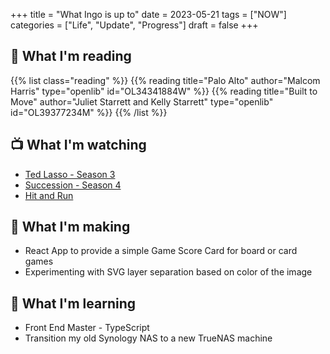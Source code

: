 +++
title = "What Ingo is up to"
date = 2023-05-21
tags = ["NOW"]
categories = ["Life", "Update", "Progress"]
draft = false
+++

## 📖 What I'm reading

{{% list class="reading" %}}
{{% reading title="Palo Alto" author="Malcom Harris" type="openlib" id="OL34341884W" %}}
{{% reading title="Built to Move" author="Juliet Starrett and Kelly Starrett" type="openlib" id="OL39377234M" %}}
{{% /list %}}

## 📺 What I'm watching

- [Ted Lasso - Season 3](https://tv.apple.com/us/show/ted-lasso/umc.cmc.vtoh0mn0xn7t3c643xqonfzy)
- [Succession - Season 4](https://www.hbo.com/succession/season-4)
- [Hit and Run](https://www.netflix.com/Title/80205626)

## 🧰 What I'm making

- React App to provide a simple Game Score Card for board or card games
- Experimenting with SVG layer separation based on color of the image

## 🔬 What I'm learning

- Front End Master - TypeScript
- Transition my old Synology NAS to a new TrueNAS machine
